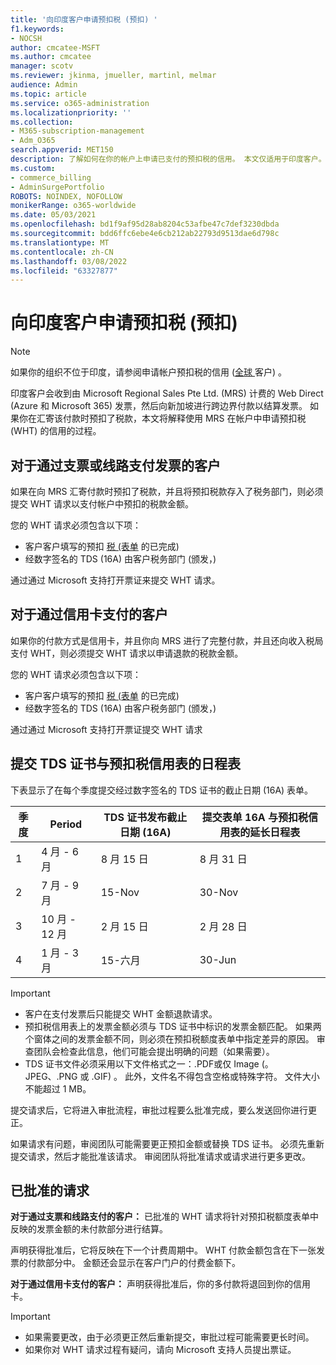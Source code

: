 ```yaml
---
title: '向印度客户申请预扣税 (预扣) '
f1.keywords:
- NOCSH
author: cmcatee-MSFT
ms.author: cmcatee
manager: scotv
ms.reviewer: jkinma, jmueller, martinl, melmar
audience: Admin
ms.topic: article
ms.service: o365-administration
ms.localizationpriority: ''
ms.collection:
- M365-subscription-management
- Adm_O365
search.appverid: MET150
description: 了解如何在你的帐户上申请已支付的预扣税的信用。 本文仅适用于印度客户。
ms.custom:
- commerce_billing
- AdminSurgePortfolio
ROBOTS: NOINDEX, NOFOLLOW
monikerRange: o365-worldwide
ms.date: 05/03/2021
ms.openlocfilehash: bd1f9af95d28ab8204c53afbe47c7def3230dbda
ms.sourcegitcommit: bdd6ffc6ebe4e6cb212ab22793d9513dae6d798c
ms.translationtype: MT
ms.contentlocale: zh-CN
ms.lasthandoff: 03/08/2022
ms.locfileid: "63327877"
---
```

# <a name="request-a-credit-for-withholding-tax-on-your-account-india-customers"></a>向印度客户申请预扣税 (预扣) 

> [!NOTE]
>
> 如果你的组织不位于印度，请参阅申请帐户预扣税的信用 ([全球 ](withholding-tax-credit-global.md)客户) 。

印度客户会收到由 Microsoft Regional Sales Pte Ltd. (MRS) 计费的 Web Direct (Azure 和 Microsoft 365) 发票，然后向新加坡进行跨边界付款以结算发票。 如果你在汇寄该付款时预扣了税款，本文将解释使用 MRS 在帐户中申请预扣税 (WHT) 的信用的过程。

## <a name="for-invoice-pay-customers-who-pay-by-check-or-wire"></a>对于通过支票或线路支付发票的客户

如果在向 MRS 汇寄付款时预扣了税款，并且将预扣税款存入了税务部门，则必须提交 WHT 请求以支付帐户中预扣的税款金额。

您的 WHT 请求必须包含以下项：

- 客户客户填写的预扣 [税 (表单](https://download.microsoft.com/download/a/2/a/a2a35969-2d54-4faa-ba41-6a50525eba70/WHT%20Credit%20Form%20-%20India.docx) 的已完成) 
- 经数字签名的 TDS (16A) 由客户税务部门 (颁发，) 

通过通过 Microsoft 支持打开票证来提交 WHT 请求。

## <a name="for-customers-who-pay-by-credit-card"></a>对于通过信用卡支付的客户

如果你的付款方式是信用卡，并且你向 MRS 进行了完整付款，并且还向收入税局支付 WHT，则必须提交 WHT 请求以申请退款的税款金额。

您的 WHT 请求必须包含以下项：

- 客户客户填写的预扣 [税 (表单](https://download.microsoft.com/download/a/2/a/a2a35969-2d54-4faa-ba41-6a50525eba70/WHT%20Credit%20Form%20-%20India.docx) 的已完成) 
- 经数字签名的 TDS (16A) 由客户税务部门 (颁发，) 

通过通过 Microsoft 支持打开票证提交 WHT 请求

## <a name="timelines-to-submit-the-tds-certificate-together-with-the-withholding-tax-credit-form"></a>提交 TDS 证书与预扣税信用表的日程表

下表显示了在每个季度提交经过数字签名的 TDS 证书的截止日期 (16A) 表单。

| 季度 | Period | TDS 证书发布截止日期 (16A)  | 提交表单 16A 与预扣税信用表的延长日程表 |
|-|-|-|-|
| 1 | 4 月 - 6 月 | 8 月 15 日 | 8 月 31 日 |
| 2 | 7 月 - 9 月 | 15-Nov | 30-Nov |
| 3 | 10 月 - 12 月 | 2 月 15 日 | 2 月 28 日 |
| 4 | 1 月 - 3 月 | 15-六月 | 30-Jun |

> [!IMPORTANT]
>
> - 客户在支付发票后只能提交 WHT 金额退款请求。
> - 预扣税信用表上的发票金额必须与 TDS 证书中标识的发票金额匹配。 如果两个窗体之间的发票金额不同，则必须在预扣税额度表单中指定差异的原因。 审查团队会检查此信息，他们可能会提出明确的问题（如果需要）。
> - TDS 证书文件必须采用以下文件格式之一：.PDF或仅 Image (。JPEG、.PNG 或 .GIF) 。 此外，文件名不得包含空格或特殊字符。 文件大小不能超过 1 MB。

提交请求后，它将进入审批流程，审批过程要么批准完成，要么发送回你进行更正。

如果请求有问题，审阅团队可能需要更正预扣金额或替换 TDS 证书。 必须先重新提交请求，然后才能批准该请求。 审阅团队将批准请求或请求进行更多更改。

## <a name="approved-requests"></a>已批准的请求

**对于通过支票和线路支付的客户：** 已批准的 WHT 请求将针对预扣税额度表单中反映的发票金额的未付款部分进行结算。

声明获得批准后，它将反映在下一个计费周期中。 WHT 付款金额包含在下一张发票的付款部分中。 金额还会显示在客户门户的付费金额下。

**对于通过信用卡支付的客户：** 声明获得批准后，你的多付款将退回到你的信用卡。

> [!IMPORTANT]
>
> - 如果需要更改，由于必须更正然后重新提交，审批过程可能需要更长时间。
> - 如果你对 WHT 请求过程有疑问，请向 Microsoft 支持人员提出票证。
